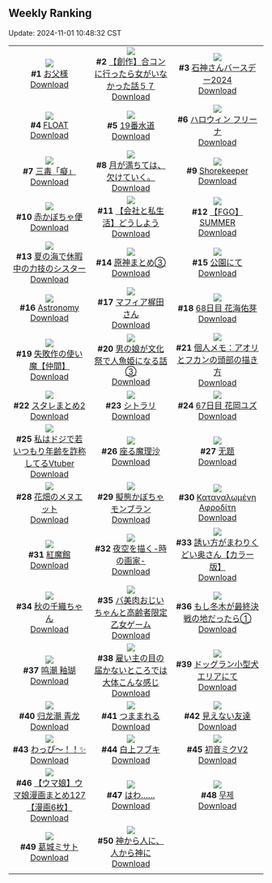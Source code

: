 ## Weekly Ranking
Update: 2024-11-01 10:48:32 CST

|      |      |      |
| :----: | :----: | :----: |
| ![](https://i.pixiv.re/c/240x480/img-master/img/2024/10/24/00/00/33/123614289_p0_master1200.jpg)<br>**#1** [お父様](https://www.pixiv.net/artworks/123614289)<br>[Download](https://i.pixiv.re/img-original/img/2024/10/24/00/00/33/123614289_p0.jpg) | ![](https://i.pixiv.re/c/240x480/img-master/img/2024/10/25/00/00/22/123642838_p0_master1200.jpg)<br>**#2** [【創作】合コンに行ったら女がいなかった話５７](https://www.pixiv.net/artworks/123642838)<br>[Download](https://i.pixiv.re/img-original/img/2024/10/25/00/00/22/123642838_p0.png) | ![](https://i.pixiv.re/c/240x480/img-master/img/2024/10/24/00/00/42/123614325_p0_master1200.jpg)<br>**#3** [石神さんバースデー2024](https://www.pixiv.net/artworks/123614325)<br>[Download](https://i.pixiv.re/img-original/img/2024/10/24/00/00/42/123614325_p0.png) |
| ![](https://i.pixiv.re/c/240x480/img-master/img/2024/10/25/00/12/08/123643630_p0_master1200.jpg)<br>**#4** [FLOAT](https://www.pixiv.net/artworks/123643630)<br>[Download](https://i.pixiv.re/img-original/img/2024/10/25/00/12/08/123643630_p0.jpg) | ![](https://i.pixiv.re/c/240x480/img-master/img/2024/10/25/00/25/36/123643635_p0_master1200.jpg)<br>**#5** [19番水道](https://www.pixiv.net/artworks/123643635)<br>[Download](https://i.pixiv.re/img-original/img/2024/10/25/00/25/36/123643635_p0.png) | ![](https://i.pixiv.re/c/240x480/img-master/img/2024/10/24/00/00/22/123614256_p0_master1200.jpg)<br>**#6** [ハロウィン フリーナ](https://www.pixiv.net/artworks/123614256)<br>[Download](https://i.pixiv.re/img-original/img/2024/10/24/00/00/22/123614256_p0.jpg) |
| ![](https://i.pixiv.re/c/240x480/img-master/img/2024/10/24/00/00/01/123614176_p0_master1200.jpg)<br>**#7** [三毒「癡」](https://www.pixiv.net/artworks/123614176)<br>[Download](https://i.pixiv.re/img-original/img/2024/10/24/00/00/01/123614176_p0.png) | ![](https://i.pixiv.re/c/240x480/img-master/img/2024/10/25/19/14/36/123662385_p0_master1200.jpg)<br>**#8** [月が満ちては、欠けていく。](https://www.pixiv.net/artworks/123662385)<br>[Download](https://i.pixiv.re/img-original/img/2024/10/25/19/14/36/123662385_p0.jpg) | ![](https://i.pixiv.re/c/240x480/img-master/img/2024/10/26/00/05/27/123672850_p0_master1200.jpg)<br>**#9** [Shorekeeper](https://www.pixiv.net/artworks/123672850)<br>[Download](https://i.pixiv.re/img-original/img/2024/10/26/00/05/27/123672850_p0.jpg) |
| ![](https://i.pixiv.re/c/240x480/img-master/img/2024/10/25/07/30/02/123650520_p0_master1200.jpg)<br>**#10** [赤かぼちゃ便](https://www.pixiv.net/artworks/123650520)<br>[Download](https://i.pixiv.re/img-original/img/2024/10/25/07/30/02/123650520_p0.jpg) | ![](https://i.pixiv.re/c/240x480/img-master/img/2024/10/25/12/00/10/123654054_p0_master1200.jpg)<br>**#11** [【会社と私生活】どうしよう](https://www.pixiv.net/artworks/123654054)<br>[Download](https://i.pixiv.re/img-original/img/2024/10/25/12/00/10/123654054_p0.jpg) | ![](https://i.pixiv.re/c/240x480/img-master/img/2024/10/24/09/03/51/123623079_p0_master1200.jpg)<br>**#12** [【FGO】SUMMER](https://www.pixiv.net/artworks/123623079)<br>[Download](https://i.pixiv.re/img-original/img/2024/10/24/09/03/51/123623079_p0.jpg) |
| ![](https://i.pixiv.re/c/240x480/img-master/img/2024/10/25/19/29/30/123662809_p0_master1200.jpg)<br>**#13** [夏の海で休暇中の力技のシスター](https://www.pixiv.net/artworks/123662809)<br>[Download](https://i.pixiv.re/img-original/img/2024/10/25/19/29/30/123662809_p0.jpg) | ![](https://i.pixiv.re/c/240x480/img-master/img/2024/10/25/19/42/18/123663158_p0_master1200.jpg)<br>**#14** [原神まとめ③](https://www.pixiv.net/artworks/123663158)<br>[Download](https://i.pixiv.re/img-original/img/2024/10/25/19/42/18/123663158_p0.jpg) | ![](https://i.pixiv.re/c/240x480/img-master/img/2024/10/24/21/00/20/123636585_p0_master1200.jpg)<br>**#15** [公園にて](https://www.pixiv.net/artworks/123636585)<br>[Download](https://i.pixiv.re/img-original/img/2024/10/24/21/00/20/123636585_p0.jpg) |
| ![](https://i.pixiv.re/c/240x480/img-master/img/2024/10/24/22/21/54/123639311_p0_master1200.jpg)<br>**#16** [Astronomy](https://www.pixiv.net/artworks/123639311)<br>[Download](https://i.pixiv.re/img-original/img/2024/10/24/22/21/54/123639311_p0.jpg) | ![](https://i.pixiv.re/c/240x480/img-master/img/2024/10/26/00/00/33/123672378_p0_master1200.jpg)<br>**#17** [マフィア梶田さん](https://www.pixiv.net/artworks/123672378)<br>[Download](https://i.pixiv.re/img-original/img/2024/10/26/00/00/33/123672378_p0.jpg) | ![](https://i.pixiv.re/c/240x480/img-master/img/2024/10/25/06/45/26/123649883_p0_master1200.jpg)<br>**#18** [68日目 花海佑芽](https://www.pixiv.net/artworks/123649883)<br>[Download](https://i.pixiv.re/img-original/img/2024/10/25/06/45/26/123649883_p0.png) |
| ![](https://i.pixiv.re/c/240x480/img-master/img/2024/10/26/11/04/14/123684363_p0_master1200.jpg)<br>**#19** [失敗作の使い魔【仲間】](https://www.pixiv.net/artworks/123684363)<br>[Download](https://i.pixiv.re/img-original/img/2024/10/26/11/04/14/123684363_p0.png) | ![](https://i.pixiv.re/c/240x480/img-master/img/2024/10/25/12/13/47/123654346_p0_master1200.jpg)<br>**#20** [男の娘が文化祭で人魚姫になる話③](https://www.pixiv.net/artworks/123654346)<br>[Download](https://i.pixiv.re/img-original/img/2024/10/25/12/13/47/123654346_p0.jpg) | ![](https://i.pixiv.re/c/240x480/img-master/img/2024/10/24/06/00/10/123620773_p0_master1200.jpg)<br>**#21** [個人メモ：アオリとフカンの頭部の描き方](https://www.pixiv.net/artworks/123620773)<br>[Download](https://i.pixiv.re/img-original/img/2024/10/24/06/00/10/123620773_p0.jpg) |
| ![](https://i.pixiv.re/c/240x480/img-master/img/2024/10/25/13/08/17/123655284_p0_master1200.jpg)<br>**#22** [スタレまとめ2](https://www.pixiv.net/artworks/123655284)<br>[Download](https://i.pixiv.re/img-original/img/2024/10/25/13/08/17/123655284_p0.jpg) | ![](https://i.pixiv.re/c/240x480/img-master/img/2024/10/25/00/40/25/123644582_p0_master1200.jpg)<br>**#23** [シトラリ](https://www.pixiv.net/artworks/123644582)<br>[Download](https://i.pixiv.re/img-original/img/2024/10/25/00/40/25/123644582_p0.jpg) | ![](https://i.pixiv.re/c/240x480/img-master/img/2024/10/25/00/17/05/123643828_p0_master1200.jpg)<br>**#24** [67日目 花岡ユズ](https://www.pixiv.net/artworks/123643828)<br>[Download](https://i.pixiv.re/img-original/img/2024/10/25/00/17/05/123643828_p0.png) |
| ![](https://i.pixiv.re/c/240x480/img-master/img/2024/10/25/21/15/54/123666338_p0_master1200.jpg)<br>**#25** [私はドジで若いつもり年齢を詐称してるVtuber](https://www.pixiv.net/artworks/123666338)<br>[Download](https://i.pixiv.re/img-original/img/2024/10/25/21/15/54/123666338_p0.png) | ![](https://i.pixiv.re/c/240x480/img-master/img/2024/10/24/00/49/38/123616211_p0_master1200.jpg)<br>**#26** [座る魔理沙](https://www.pixiv.net/artworks/123616211)<br>[Download](https://i.pixiv.re/img-original/img/2024/10/24/00/49/38/123616211_p0.jpg) | ![](https://i.pixiv.re/c/240x480/img-master/img/2024/10/25/00/00/18/123642824_p0_master1200.jpg)<br>**#27** [无题](https://www.pixiv.net/artworks/123642824)<br>[Download](https://i.pixiv.re/img-original/img/2024/10/25/00/00/18/123642824_p0.png) |
| ![](https://i.pixiv.re/c/240x480/img-master/img/2024/10/25/18/48/50/123661548_p0_master1200.jpg)<br>**#28** [花畑のメヌエット](https://www.pixiv.net/artworks/123661548)<br>[Download](https://i.pixiv.re/img-original/img/2024/10/25/18/48/50/123661548_p0.png) | ![](https://i.pixiv.re/c/240x480/img-master/img/2024/10/25/20/30/01/123664650_p0_master1200.jpg)<br>**#29** [擬態かぼちゃモンブラン](https://www.pixiv.net/artworks/123664650)<br>[Download](https://i.pixiv.re/img-original/img/2024/10/25/20/30/01/123664650_p0.png) | ![](https://i.pixiv.re/c/240x480/img-master/img/2024/10/26/18/44/50/123694653_p0_master1200.jpg)<br>**#30** [Καταναλωμένη Αφροδίτη](https://www.pixiv.net/artworks/123694653)<br>[Download](https://i.pixiv.re/img-original/img/2024/10/26/18/44/50/123694653_p0.jpg) |
| ![](https://i.pixiv.re/c/240x480/img-master/img/2024/10/24/13/01/09/123626445_p0_master1200.jpg)<br>**#31** [紅魔館](https://www.pixiv.net/artworks/123626445)<br>[Download](https://i.pixiv.re/img-original/img/2024/10/24/13/01/09/123626445_p0.jpg) | ![](https://i.pixiv.re/c/240x480/img-master/img/2024/10/25/19/27/39/123662751_p0_master1200.jpg)<br>**#32** [夜空を描く-時の画家-](https://www.pixiv.net/artworks/123662751)<br>[Download](https://i.pixiv.re/img-original/img/2024/10/25/19/27/39/123662751_p0.jpg) | ![](https://i.pixiv.re/c/240x480/img-master/img/2024/10/25/00/15/40/123643767_p0_master1200.jpg)<br>**#33** [誘い方がまわりくどい奥さん【カラー版】](https://www.pixiv.net/artworks/123643767)<br>[Download](https://i.pixiv.re/img-original/img/2024/10/25/00/15/40/123643767_p0.jpg) |
| ![](https://i.pixiv.re/c/240x480/img-master/img/2024/10/25/20/34/13/123664815_p0_master1200.jpg)<br>**#34** [秋の千織ちゃん](https://www.pixiv.net/artworks/123664815)<br>[Download](https://i.pixiv.re/img-original/img/2024/10/25/20/34/13/123664815_p0.png) | ![](https://i.pixiv.re/c/240x480/img-master/img/2024/10/26/00/09/43/123673068_p0_master1200.jpg)<br>**#35** [バ美肉おじいちゃんと高齢者限定乙女ゲーム](https://www.pixiv.net/artworks/123673068)<br>[Download](https://i.pixiv.re/img-original/img/2024/10/26/00/09/43/123673068_p0.jpg) | ![](https://i.pixiv.re/c/240x480/img-master/img/2024/10/25/23/48/29/123671835_p0_master1200.jpg)<br>**#36** [もし冬木が最終決戦の地だったら①](https://www.pixiv.net/artworks/123671835)<br>[Download](https://i.pixiv.re/img-original/img/2024/10/25/23/48/29/123671835_p0.jpg) |
| ![](https://i.pixiv.re/c/240x480/img-master/img/2024/10/24/12/54/18/123626311_p0_master1200.jpg)<br>**#37** [鸣潮 釉瑚](https://www.pixiv.net/artworks/123626311)<br>[Download](https://i.pixiv.re/img-original/img/2024/10/24/12/54/18/123626311_p0.jpg) | ![](https://i.pixiv.re/c/240x480/img-master/img/2024/10/24/17/55/01/123631219_p0_master1200.jpg)<br>**#38** [雇い主の目の届かないところでは大体こんな感じ](https://www.pixiv.net/artworks/123631219)<br>[Download](https://i.pixiv.re/img-original/img/2024/10/24/17/55/01/123631219_p0.jpg) | ![](https://i.pixiv.re/c/240x480/img-master/img/2024/10/25/07/04/57/123650184_p0_master1200.jpg)<br>**#39** [ドッグラン小型犬エリアにて](https://www.pixiv.net/artworks/123650184)<br>[Download](https://i.pixiv.re/img-original/img/2024/10/25/07/04/57/123650184_p0.jpg) |
| ![](https://i.pixiv.re/c/240x480/img-master/img/2024/10/25/17/48/19/123659909_p0_master1200.jpg)<br>**#40** [归龙潮 青龙](https://www.pixiv.net/artworks/123659909)<br>[Download](https://i.pixiv.re/img-original/img/2024/10/25/17/48/19/123659909_p0.jpg) | ![](https://i.pixiv.re/c/240x480/img-master/img/2024/10/24/00/00/41/123614322_p0_master1200.jpg)<br>**#41** [つままれる](https://www.pixiv.net/artworks/123614322)<br>[Download](https://i.pixiv.re/img-original/img/2024/10/24/00/00/41/123614322_p0.jpg) | ![](https://i.pixiv.re/c/240x480/img-master/img/2024/10/26/19/39/26/123696331_p0_master1200.jpg)<br>**#42** [見えない友達](https://www.pixiv.net/artworks/123696331)<br>[Download](https://i.pixiv.re/img-original/img/2024/10/26/19/39/26/123696331_p0.jpg) |
| ![](https://i.pixiv.re/c/240x480/img-master/img/2024/10/25/20/14/37/123664223_p0_master1200.jpg)<br>**#43** [わっぴ～！！✨](https://www.pixiv.net/artworks/123664223)<br>[Download](https://i.pixiv.re/img-original/img/2024/10/25/20/14/37/123664223_p0.png) | ![](https://i.pixiv.re/c/240x480/img-master/img/2024/10/24/09/54/50/123623725_p0_master1200.jpg)<br>**#44** [白上フブキ](https://www.pixiv.net/artworks/123623725)<br>[Download](https://i.pixiv.re/img-original/img/2024/10/24/09/54/50/123623725_p0.png) | ![](https://i.pixiv.re/c/240x480/img-master/img/2024/10/25/21/30/08/123666809_p0_master1200.jpg)<br>**#45** [初音ミクV2](https://www.pixiv.net/artworks/123666809)<br>[Download](https://i.pixiv.re/img-original/img/2024/10/25/21/30/08/123666809_p0.jpg) |
| ![](https://i.pixiv.re/c/240x480/img-master/img/2024/10/25/00/02/31/123643127_p0_master1200.jpg)<br>**#46** [【ウマ娘】ウマ娘漫画まとめ127【漫画6枚】](https://www.pixiv.net/artworks/123643127)<br>[Download](https://i.pixiv.re/img-original/img/2024/10/25/00/02/31/123643127_p0.jpg) | ![](https://i.pixiv.re/c/240x480/img-master/img/2024/10/25/19/46/55/123663290_p0_master1200.jpg)<br>**#47** [はわ……](https://www.pixiv.net/artworks/123663290)<br>[Download](https://i.pixiv.re/img-original/img/2024/10/25/19/46/55/123663290_p0.png) | ![](https://i.pixiv.re/c/240x480/img-master/img/2024/10/25/00/00/19/123642827_p0_master1200.jpg)<br>**#48** [무제](https://www.pixiv.net/artworks/123642827)<br>[Download](https://i.pixiv.re/img-original/img/2024/10/25/00/00/19/123642827_p0.jpg) |
| ![](https://i.pixiv.re/c/240x480/img-master/img/2024/10/24/00/01/06/123614393_p0_master1200.jpg)<br>**#49** [葛城ミサト](https://www.pixiv.net/artworks/123614393)<br>[Download](https://i.pixiv.re/img-original/img/2024/10/24/00/01/06/123614393_p0.png) | ![](https://i.pixiv.re/c/240x480/img-master/img/2024/10/24/20/12/53/123635104_master1200.jpg)<br>**#50** [神から人に、人から神に](https://www.pixiv.net/artworks/123635104)<br>[Download](https://www.pixiv.net/artworks/123635104) |
|      |
